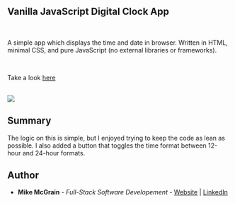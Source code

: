 ## Vanilla JavaScript Digital Clock App

<br>

A simple app which displays the time and date in browser. Written in HTML, minimal CSS, and pure JavaScript (no external libraries or frameworks).

<br>

Take a look [here](https://mikemcgrain.github.io/digital_clock_app/)

<br>

<image src="images/screenshot.png">

## Summary

The logic on this is simple, but I enjoyed trying to keep the code as lean as possible.  I also added a button that toggles the time format between 12-hour and 24-hour formats.  

## Author

* **Mike McGrain** - *Full-Stack Software Developement* - [Website](http://mikemcgrain.com) | [LinkedIn](https://www.linkedin.com/in/michaelmcgrain)